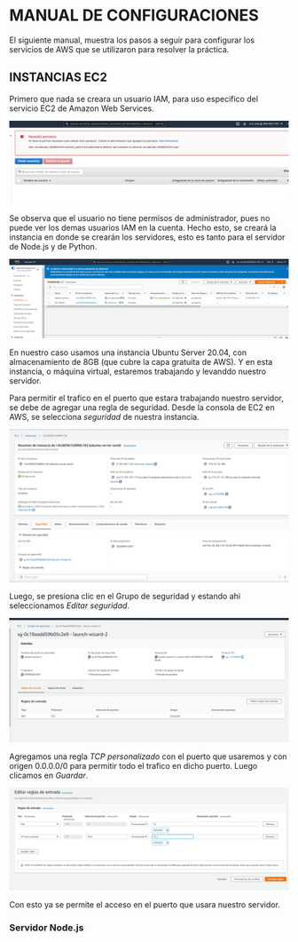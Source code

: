 # MANUAL DE CONFIGURACIONES

El siguiente manual, muestra los pasos a seguir para configurar los servicios de AWS que se utilizaron para resolver la práctica.
## INSTANCIAS EC2
Primero que nada se creara un usuario IAM, para uso especifico del servicio EC2 de Amazon Web Services.


![Usuario IAM - EC2](Img/ec2iamuser.png "Usuario IAM - EC2")

Se observa que el usuario no tiene permisos de administrador, pues no puede ver los demas usuarios IAM en la cuenta.
Hecho esto, se creará la instancia en donde se crearán los servidores, esto es tanto para el servidor de Node.js y de Python.

![Instancia - EC2](Img/ec2instance.png "Instancia - EC2")

En nuestro caso usamos una instancia Ubuntu Server 20.04, con almacenamiento de 8GB (que cubre la capa gratuita de AWS).
Y en esta instancia, o máquina virtual, estaremos trabajando y levanddo nuestro servidor.

Para permitir el trafico en el puerto que estara trabajando nuestro servidor, se debe de agregar una regla de seguridad.
Desde la consola de EC2 en AWS, se selecciona *seguridad* de nuestra instancia.

![Seguridad - EC2](Img/ec2sec.png "Seguridad - EC2")

Luego, se presiona clic en el Grupo de seguridad y estando ahi seleccionamos *Editar seguridad*.

![Editar seguridad - EC2](Img/ec2editsec.png "Editar seguridad - EC2")

Agregamos una regla *TCP personalizado* con el puerto que usaremos y con origen 0.0.0.0/0 para permitir todo el trafico en dicho puerto. Luego clicamos en *Guardar*.

![Seguridad 3333 - EC2](Img/ec2sec3333.png "Seguridad 3333 - EC2")

Con esto ya se permite el acceso en el puerto que usara nuestro servidor.

### Servidor Node.js

